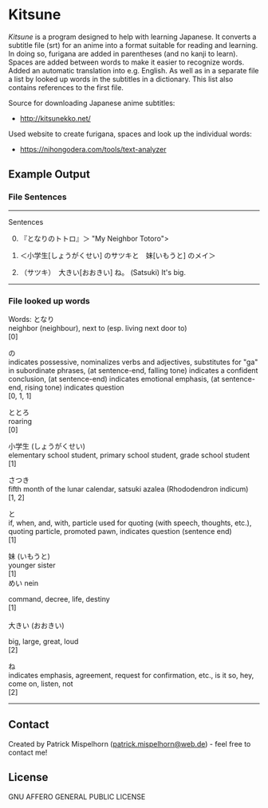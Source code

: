 # Kitsune
*Kitsune* is a program designed to help with learning Japanese.
It converts a subtitle file (srt) for an anime into a format suitable for reading and learning.
In doing so, furigana are added in parentheses (and no kanji to learn).
Spaces are added between words to make it easier to recognize words.
Added an automatic translation into e.g. English.
As well as in a separate file a list by looked up words in the subtitles in a dictionary.
This list also contains references to the first file.

Source for downloading Japanese anime subtitles:
- http://kitsunekko.net/

Used website to create furigana, spaces and look up the individual words:
- https://nihongodera.com/tools/text-analyzer

## Example Output

### File Sentences
---
Sentences

0. 『となりのトトロ』＞
"My Neighbor Totoro">

1. ＜小学生[しょうがくせい] のサツキと　妹[いもうと] のメイ＞
<Satsuki in elementary school and Mei in my sister>

2. （サツキ）　大きい[おおきい] ね。
(Satsuki) It's big.

---
### File looked up words
Words:
となり <br>
neighbor (neighbour), next to (esp. living next door to)
<br>[0]<br>

の<br>
   indicates possessive, nominalizes verbs and adjectives, substitutes for "ga" in subordinate phrases, (at sentence-end, falling tone) indicates a confident conclusion, (at sentence-end) indicates emotional emphasis, (at sentence-end, rising tone) indicates question
   <br>[0, 1, 1]<br>

ととろ<br>
   roaring<br>
   [0]<br>

小学生 (しょうがくせい)<br>
   elementary school student, primary school student, grade school student
   [1]<br>

さつき<br>
   fifth month of the lunar calendar, satsuki azalea (Rhododendron indicum)<br>
   [1, 2]<br>

と<br>
   if, when, and, with, particle used for quoting (with speech, thoughts, etc.), quoting particle, promoted pawn, indicates question (sentence end)<br>
   [1]<br>

妹 (いもうと)<br>
   younger sister<br>
   [1]<br>
めい nein<br>

   command, decree, life, destiny<br>
   [1]<br><br>
大きい (おおきい)<br>

   big, large, great, loud<br>
   [2]<br>

ね<br>
   indicates emphasis, agreement, request for confirmation, etc., is it so, hey, come on, listen, not<br>
   [2]<br>

---
## Contact <a name="contact"></a>
Created by Patrick Mispelhorn (patrick.mispelhorn@web.de) - feel free to contact me!
## License
GNU AFFERO GENERAL PUBLIC LICENSE
